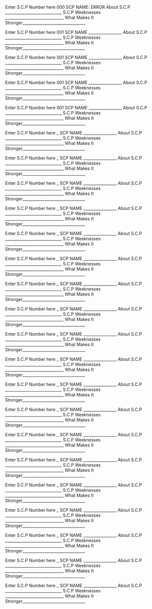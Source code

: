 Enter S.C.P Number here 000
SCP NAME: ERROR
About S.C.P _____________________________
S.C.P Weeknesses ______________________________
What Makes It Stronger________________________________

Enter S.C.P Number here 001
SCP NAME _________________
About S.C.P _____________________________
S.C.P Weeknesses ______________________________
What Makes It Stronger________________________________

Enter S.C.P Number here 001
SCP NAME _________________
About S.C.P _____________________________
S.C.P Weeknesses ______________________________
What Makes It Stronger________________________________

Enter S.C.P Number here 001
SCP NAME _________________
About S.C.P _____________________________
S.C.P Weeknesses ______________________________
What Makes It Stronger________________________________

Enter S.C.P Number here 001
SCP NAME _________________
About S.C.P _____________________________
S.C.P Weeknesses ______________________________
What Makes It Stronger________________________________

Enter S.C.P Number here _
SCP NAME _________________
About S.C.P _____________________________
S.C.P Weeknesses ______________________________
What Makes It Stronger________________________________

Enter S.C.P Number here _
SCP NAME _________________
About S.C.P _____________________________
S.C.P Weeknesses ______________________________
What Makes It Stronger________________________________

Enter S.C.P Number here _
SCP NAME _________________
About S.C.P _____________________________
S.C.P Weeknesses ______________________________
What Makes It Stronger________________________________

Enter S.C.P Number here _
SCP NAME _________________
About S.C.P _____________________________
S.C.P Weeknesses ______________________________
What Makes It Stronger________________________________

Enter S.C.P Number here _
SCP NAME _________________
About S.C.P _____________________________
S.C.P Weeknesses ______________________________
What Makes It Stronger________________________________

Enter S.C.P Number here _
SCP NAME _________________
About S.C.P _____________________________
S.C.P Weeknesses ______________________________
What Makes It Stronger________________________________

Enter S.C.P Number here _
SCP NAME _________________
About S.C.P _____________________________
S.C.P Weeknesses ______________________________
What Makes It Stronger________________________________

Enter S.C.P Number here _
SCP NAME _________________
About S.C.P _____________________________
S.C.P Weeknesses ______________________________
What Makes It Stronger________________________________

Enter S.C.P Number here _
SCP NAME _________________
About S.C.P _____________________________
S.C.P Weeknesses ______________________________
What Makes It Stronger________________________________

Enter S.C.P Number here _
SCP NAME _________________
About S.C.P _____________________________
S.C.P Weeknesses ______________________________
What Makes It Stronger________________________________

Enter S.C.P Number here _
SCP NAME _________________
About S.C.P _____________________________
S.C.P Weeknesses ______________________________
What Makes It Stronger________________________________

Enter S.C.P Number here _
SCP NAME _________________
About S.C.P _____________________________
S.C.P Weeknesses ______________________________
What Makes It Stronger________________________________

Enter S.C.P Number here _
SCP NAME _________________
About S.C.P _____________________________
S.C.P Weeknesses ______________________________
What Makes It Stronger________________________________

Enter S.C.P Number here _
SCP NAME _________________
About S.C.P _____________________________
S.C.P Weeknesses ______________________________
What Makes It Stronger________________________________

Enter S.C.P Number here _
SCP NAME _________________
About S.C.P _____________________________
S.C.P Weeknesses ______________________________
What Makes It Stronger________________________________

Enter S.C.P Number here _
SCP NAME _________________
About S.C.P _____________________________
S.C.P Weeknesses ______________________________
What Makes It Stronger________________________________

Enter S.C.P Number here _
SCP NAME _________________
About S.C.P _____________________________
S.C.P Weeknesses ______________________________
What Makes It Stronger________________________________

Enter S.C.P Number here _
SCP NAME _________________
About S.C.P _____________________________
S.C.P Weeknesses ______________________________
What Makes It Stronger________________________________

Enter S.C.P Number here _
SCP NAME _________________
About S.C.P _____________________________
S.C.P Weeknesses ______________________________
What Makes It Stronger________________________________

